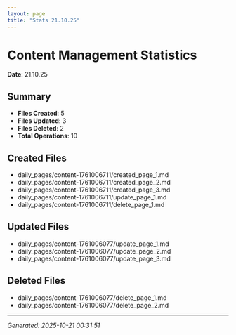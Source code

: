 ```yaml
---
layout: page
title: "Stats 21.10.25"
---
```


# Content Management Statistics

**Date**: 21.10.25

## Summary

- **Files Created**: 5
- **Files Updated**: 3  
- **Files Deleted**: 2
- **Total Operations**: 10

## Created Files

- daily_pages/content-1761006711/created_page_1.md
- daily_pages/content-1761006711/created_page_2.md
- daily_pages/content-1761006711/created_page_3.md
- daily_pages/content-1761006711/update_page_1.md
- daily_pages/content-1761006711/delete_page_1.md

## Updated Files

- daily_pages/content-1761006077/update_page_1.md
- daily_pages/content-1761006077/update_page_2.md
- daily_pages/content-1761006077/update_page_3.md

## Deleted Files

- daily_pages/content-1761006077/delete_page_1.md
- daily_pages/content-1761006077/delete_page_2.md

---
*Generated: 2025-10-21 00:31:51*
